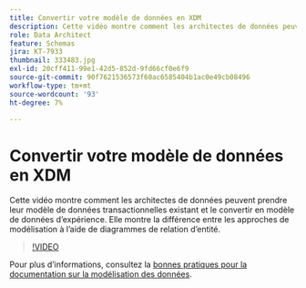 ```yaml
---
title: Convertir votre modèle de données en XDM
description: Cette vidéo montre comment les architectes de données peuvent prendre leur modèle de données transactionnelles existant et le convertir en modèle de données d’expérience. Elle montre la différence entre les approches de modélisation à l’aide de diagrammes de relation d’entité.
role: Data Architect
feature: Schemas
jira: KT-7933
thumbnail: 333483.jpg
exl-id: 20cff411-99e1-42d5-852d-9fd66cf0e6f9
source-git-commit: 90f7621536573f60ac6585404b1ac0e49cb08496
workflow-type: tm+mt
source-wordcount: '93'
ht-degree: 7%

---
```


# Convertir votre modèle de données en XDM

Cette vidéo montre comment les architectes de données peuvent prendre leur modèle de données transactionnelles existant et le convertir en modèle de données d’expérience. Elle montre la différence entre les approches de modélisation à l’aide de diagrammes de relation d’entité.

>[!VIDEO](https://video.tv.adobe.com/v/333483?quality=12&learn=on)

Pour plus d’informations, consultez la [bonnes pratiques pour la documentation sur la modélisation des données](https://experienceleague.adobe.com/docs/experience-platform/xdm/schema/best-practices.html?lang=fr).
